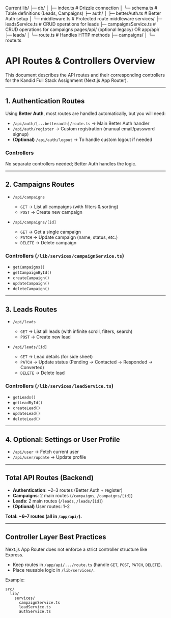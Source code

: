 
Current
lib/
├─ db/
│  ├─ index.ts           # Drizzle connection
│  └─ schema.ts          # Table definitions (Leads, Campaigns)
├─ auth/
│  ├─ betterAuth.ts      # Better Auth setup
│  └─ middleware.ts      # Protected route middleware
services/
├─ leadsService.ts       # CRUD operations for leads
├─ campaignsService.ts   # CRUD operations for campaigns
pages/api/ (optional legacy) OR app/api/
├─ leads/
│  └─ route.ts           # Handles HTTP methods
├─ campaigns/
│  └─ route.ts





# API Routes & Controllers Overview

This document describes the API routes and their corresponding controllers for the Kandid Full Stack Assignment (Next.js App Router).

---

## 1. Authentication Routes

Using **Better Auth**, most routes are handled automatically, but you will need:

- `/api/auth/[...betterauth]/route.ts` → Main Better Auth handler
- `/api/auth/register` → Custom registration (manual email/password signup)
- **(Optional)** `/api/auth/logout` → To handle custom logout if needed

### Controllers
No separate controllers needed; Better Auth handles the logic.

---

## 2. Campaigns Routes

- `/api/campaigns`
  - `GET` → List all campaigns (with filters & sorting)
  - `POST` → Create new campaign

- `/api/campaigns/[id]`
  - `GET` → Get a single campaign
  - `PATCH` → Update campaign (name, status, etc.)
  - `DELETE` → Delete campaign

### Controllers (`/lib/services/campaignService.ts`)
- `getCampaigns()`
- `getCampaignById()`
- `createCampaign()`
- `updateCampaign()`
- `deleteCampaign()`

---

## 3. Leads Routes

- `/api/leads`
  - `GET` → List all leads (with infinite scroll, filters, search)
  - `POST` → Create new lead

- `/api/leads/[id]`
  - `GET` → Lead details (for side sheet)
  - `PATCH` → Update status (Pending → Contacted → Responded → Converted)
  - `DELETE` → Delete lead

### Controllers (`/lib/services/leadService.ts`)
- `getLeads()`
- `getLeadById()`
- `createLead()`
- `updateLead()`
- `deleteLead()`

---

## 4. Optional: Settings or User Profile

- `/api/user` → Fetch current user
- `/api/user/update` → Update profile

---

## Total API Routes (Backend)

- **Authentication**: ~2–3 routes (Better Auth + register)
- **Campaigns**: 2 main routes (`/campaigns`, `/campaigns/[id]`)
- **Leads**: 2 main routes (`/leads`, `/leads/[id]`)
- **(Optional)** User routes: 1–2

**Total: ~6–7 routes (all in `/app/api/`).**

---

## Controller Layer Best Practices

Next.js App Router does not enforce a strict controller structure like Express.

- Keep routes in `/app/api/.../route.ts` (handle `GET`, `POST`, `PATCH`, `DELETE`).
- Place reusable logic in `/lib/services/`.

Example:
```
src/
  lib/
    services/
      campaignService.ts
      leadService.ts
      authService.ts
```






